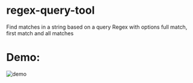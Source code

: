 # regex-query-tool
Find matches in a string based on a query Regex with options full match, first match and all matches

# Demo:

![demo](https://github.com/anaustinbeing/regex-query-tool/tree/master/regexquerytool.gif)
